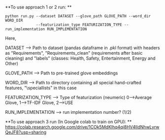 **To use approach 1 or 2 run:
**
```
python run.py --dataset DATASET --glove_path GLOVE_PATH --word_dir WORD_DIR 
              --featurization_type FEATURIZATION_TYPE --run_implementation RUN_IMPLEMENTATION
```

Here,

DATASET --> Path to dataset (pandas dataframe in .pkl format) with headers as "Requirements", "Requirements_clean" (requirements after basic cleaning) and "labels" (classes: Health, Safety, Entertainment, Energy and Other)

GLOVE_PATH --> Path to pre-trained glove embeddings

WORD_DIR --> Path to directory containing all special hand-crafted features, "\speciallists" in this case

FEATURIZATION_TYPE --> Type of featurization (neumeric) 0-->Average Glove, 1-->TF-IDF Glove, 2-->USE

RUN_IMPLEMENTATION --> run implementation number? (1/2)


**To use approach 3 run (In Google colab to train on GPU):
**
https://colab.research.google.com/drive/1COk5MdKlhq4qi8HV4lIdNhwLyrwQeJF8?usp=sharing


